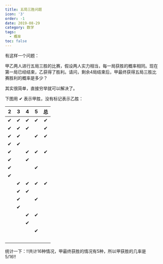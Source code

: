 ```yaml
---
title: 五局三胜问题
icon: '3'
order: -1
date: 2019-08-29
category: 数学
tags:
  - 概率
toc: false
---
```


有这样一个问题：

甲乙两人进行五局三胜的比赛，假设两人实力相当，每一局获胜的概率相同。现在第一局已经结束，乙获得了胜利。请问，剩余4局结束后，甲最终获得五局三胜比赛胜利的概率是多少？

<!-- more -->

其实很简单，直接穷举就可以解决了。

下图用 ✔ 表示甲胜，没有标记表示乙胜：

| 2 | 3 | 4 | 5 |   总    |
|:-:|:-:|:-:|:-:|:------:|
| ✔ | ✔ | ✔ | ✔ |   ✔    |
| ✔ | ✔ | ✔ |   |   ✔    |
| ✔ | ✔ |   | ✔ |   ✔    |
| ✔ | ✔ |   |   |        |
| ✔ |   | ✔ | ✔ |   ✔    |
| ✔ |   | ✔ |   |        |
| ✔ |   |   | ✔ |        |
| ✔ |   |   |   |        |
|   | ✔ | ✔ | ✔ |   ✔    |
|   | ✔ | ✔ |   |        |
|   | ✔ |   | ✔ |        |
|   | ✔ |   |   |        |
|   |   | ✔ | ✔ |        |
|   |   | ✔ |   |        |
|   |   |   | ✔ |        |
|   |   |   |   | &zwnj; |

统计一下：!!共计16种情况，甲最终获胜的情况有5种，所以甲获胜的几率是 5/16!!